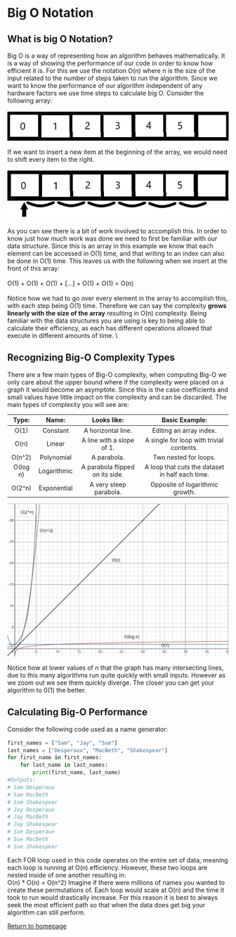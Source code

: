 # Big O Notation

## **What is big O Notation?**

Big O is a way of representing how an algorithm behaves mathematically. 
It is a way of showing the performance of our code in order to know 
how efficient it is. For this we use the notation O(n) where n is the
size of the input related to the number of steps taken to run the
algorithm. Since we want to know the performance of our algorithm 
independent of any hardware factors we use time steps 
to calculate big O. Consider the following array:
\
\
![Array](array1.JPG)

If we want to insert a new item at the beginning of the array, we would
need to shift every item to the right.
\
\
![Shifted Array](array2.JPG)
\
\
As you can see there is a bit of work involved to accomplish this.
In order to know just how much work was done we need to first be
familiar with our data structure. Since this is an array in this example
we know that each element can be accessed in O(1) time, and
that writing to an index can also be done in O(1) time. This leaves
us with the following when we insert at the front of this array:\
\
O(1) + O(1) + O(1) + [...] + O(1) + O(1) = O(n)
\
\
Notice how we had to go over every element in the array to accomplish this,
with each step being O(1) time. Therefore we can say the complexity **grows
linearly with the size of the array** resulting in O(n) complexity.
Being familiar with the data structures you are using is key to being
able to calculate their efficiency, as each has different operations allowed
that execute in different amounts of time.
\
## Recognizing Big-O Complexity Types
There are a few main types of Big-O complexity, when computing Big-O
we only care about the upper bound where if the complexity were placed on
a graph it would become an asymptote. Since this is the case coefficients
and small values have little impact on the complexity and can be discarded.
The main types of complexity you will see are:

|   Type:  |    Name:    |           Looks like:           |                  Basic Example:                 |
|:--------:|:-----------:|:-------------------------------:|:-----------------------------------------------:|
|   O(1)   |   Constant  |        A horizontal line.       |             Editing an array index.             |
|   O(n)   |    Linear   |    A line with a slope of 1.    |     A single for loop with trivial contents.    |
|  O(n^2)  |  Polynomial |           A parabola.           |              Two nested for loops.              |
| O(log n) | Logarithmic | A parabola flipped on its side. | A loop that cuts the dataset in half each time. |
|  O(2^n)  | Exponential |      A very steep parabola.     |         Opposite of logarithmic growth.         |     Opposite of logarithmic growth. |

![Graph of BIg-O Notation](bigograph.JPG)

Notice how at lower values of n that the graph has many intersecting lines,
due to this many algorithms run quite quickly with small inputs. However
as we zoom out we see them quickly diverge. The closer you can get your
algorithm to 0(1) the better.
## Calculating Big-O Performance
Consider the following code used as a name generator:

```python
first_names = ["Sam", "Jay", "Sue"]
last_names = ["Desperaux", "MacBeth", "Shakespear"]
for first_name in first_names:
    for last_name in last_names:
        print(first_name, last_name)
#Outputs:
# Sam Desperaux
# Sam MacBeth
# Sam Shakespear
# Jay Desperaux
# Jay MacBeth
# Jay Shakespear
# Sue Desperaux
# Sue MacBeth
# Sue Shakespear
```
Each FOR loop used in this code operates on the entire set of data, meaning 
each loop is running at O(n) efficiency. However, these two loops are nested
inside of one another resulting in:
\
O(n) * O(n)  = O(n^2)
Imagine if there were millions of names you wanted to create these 
permutations of. Each loop would scale at O(n) and the time it took to
run would drastically increase. For this reason it is best to always
seek the most efficient path so that when the data does get big your
algorithm can still perform.

[Return to homepage](README.md)
